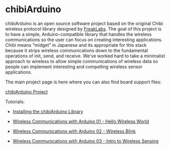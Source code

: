 chibiArduino
============

chibiArduino is an open source software project based on the original Chibi wireless protocol library designed by [FreakLabs](https://www.freaklabs.org). The goal of this project is to have a simple, Arduino-compatible library that handles the wireless communications so the user can focus on creating interesting applications. Chibi means “midget” in Japanese and its appropriate for this stack because it strips wireless communications down to the fundamental operations of init, send, and receive. We've worked hard to take a minimalist approach to wireless to allow simple communications of wireless data so people can implement interesting and compelling wireless sensor applications. 

The main project page is here where you can also find board support files:

[chibiArduino Project](https://freaklabs.org/chibiarduino/) 

Tutorials:

* [Installing the chibiArduino Library](https://freaklabs.org/installing-the-chibiarduino-library/)

* [Wireless Communications with Arduino 01 - Hello Wireless World](https://freaklabs.org/documentation/wireless-communications-with-chibiarduino-01-hello-wireless-world/)

* [Wireless Communications with Arduino 02 - Wireless Blink ](https://freaklabs.org/documentation/wireless-communications-with-chibiarduino-02-wireless-blink/)

* [Wireless Communications with Arduino 03 - Intro to Wireless Sensing](https://freaklabs.org/documentation/wireless-communications-with-chibiarduino-03-intro-to-wireless-sensors/)



